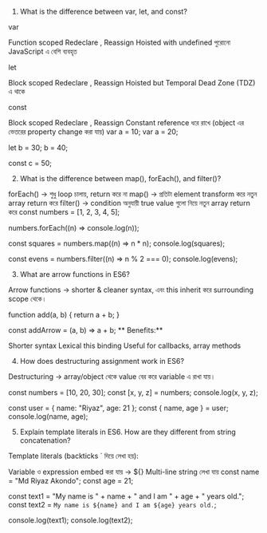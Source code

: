 
1. What is the difference between var, let, and const?

var

Function scoped
Redeclare , Reassign
Hoisted with undefined
পুরোনো JavaScript এ বেশি ব্যবহৃত

let

Block scoped
Redeclare , Reassign
Hoisted but Temporal Dead Zone (TDZ) এ থাকে

const

Block scoped
Redeclare , Reassign
Constant reference ধরে রাখে (object এর ভেতরের property change করা যায়)
var a = 10;
var a = 20; 

let b = 30;
b = 40; 

const c = 50;


2. What is the difference between map(), forEach(), and filter()?


forEach() → শুধু loop চালায়, return করে না
map() → প্রতিটা element transform করে নতুন array return করে
filter() → condition অনুযায়ী true value গুলো নিয়ে নতুন array return করে
const numbers = [1, 2, 3, 4, 5];

numbers.forEach((n) => console.log(n)); 

const squares = numbers.map((n) => n * n);
console.log(squares); 

const evens = numbers.filter((n) => n % 2 === 0);
console.log(evens); 


3. What are arrow functions in ES6?


Arrow functions → shorter & cleaner syntax, এবং this inherit করে surrounding scope থেকে।

function add(a, b) {
  return a + b;
}


const addArrow = (a, b) => a + b;
** Benefits:**

Shorter syntax
Lexical this binding
Useful for callbacks, array methods


4. How does destructuring assignment work in ES6?


Destructuring → array/object থেকে value বের করে variable এ রাখা যায়।

const numbers = [10, 20, 30];
const [x, y, z] = numbers;
console.log(x, y, z); 

const user = { name: "Riyaz", age: 21 };
const { name, age } = user;
console.log(name, age); 


5. Explain template literals in ES6. How are they different from string concatenation?


Template literals (backticks ` দিয়ে লেখা হয়):

Variable ও expression embed করা যায় → ${}
Multi-line string লেখা যায়
const name = "Md Riyaz Akondo";
const age = 21;

const text1 = "My name is " + name + " and I am " + age + " years old.";
const text2 = `My name is ${name} and I am ${age} years old.`;

console.log(text1);
console.log(text2);
